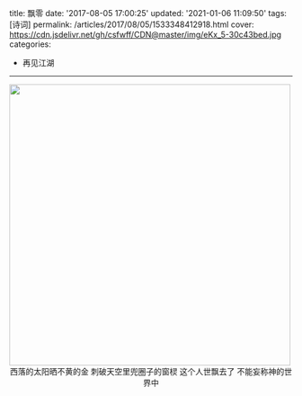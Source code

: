 title: 飘零
date: '2017-08-05 17:00:25'
updated: '2021-01-06 11:09:50'
tags: [诗词]
permalink: /articles/2017/08/05/1533348412918.html
cover: https://cdn.jsdelivr.net/gh/csfwff/CDN@master/img/eKx_5-30c43bed.jpg
categories: 
- 再见江湖
---
<img src="https://cdn.jsdelivr.net/gh/csfwff/CDN@master/img/eKx_5-30c43bed.jpg" width="500" />


<center>西落的太阳晒不黄的金
刺破天空里兜圈子的窗棂
这个人世飘去了
不能妄称神的世界中</center>

